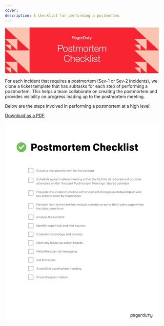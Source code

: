 ```yaml
---
cover:
description: A checklist for performing a postmortem.
---
```

![Postmortems Checklist](../assets/img/headers/Postmortems-Checklist.png)


For each incident that requires a postmortem (Sev-1 or Sev-2 incidents), we clone a ticket template that has subtasks for each step of performing a postmortem. This helps a team collaborate on creating the postmortem and provides visibility on progress leading up to the postmortem meeting.

Below are the steps involved in performing a postmortem at a high level.

[Download as a PDF](../assets/pdf/PostmortemChecklist.pdf).

![Checklist](../assets/img/thumbnails/PostmortemChecklist.png)
